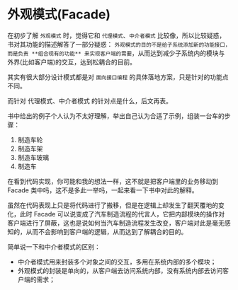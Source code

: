 # 外观模式(Facade)

在初步了解 `外观模式` 时，觉得它和 `代理模式`、`中介者模式` 比较像，所以比较疑惑，书对其功能的描述解答了一部分疑惑：
`外观模式的目的不是给子系统添加新的功能接口，而是负责 **组合现有的功能** 来实现客户端的需要`，从而达到减少子系统内的模块与外界(比如客户端)的交互，达到松耦合的目前。

其实有很大部分设计模式都是对 `面向接口编程` 的具体落地方案，只是针对的功能点不同。

而针对 代理模式、中介者模式 的针对点是什么，后文再表。


书中给出的例子个人认为不太好理解，举出自己认为合适了示例，组装一台车的步骤：

1. 制造车轮
2. 制造车架
3. 制造车玻璃
4. 制造车

在看到代码实现，你可能和我的想法一样，这不就是把客户端里的业务移动到 Facade 类中吗，这不是多此一举吗，一起来看一下书中对此的解释。

虽然在代码表现上只是将代码进行了搬移，但是在逻辑上却发生了翻天覆地的变化，此时 Facade 可以说变成了汽车制造流程的代言人，它把内部模块的操作对客户端进行了屏蔽，这也是说如何当汽车制造流程发生改变，客户端对此是毫无感知的，从而不会影响到客户端的逻辑，从而达到了解耦合的目的。

简单说一下和中介者模式的区别：

* 中介者模式用来封装多个对象之间的交互，多用在系统内部的多个模块；
* 外观模式的封装是单向的，从客户端去访问系统内部，没有系统内部去访问客户端的需求；

